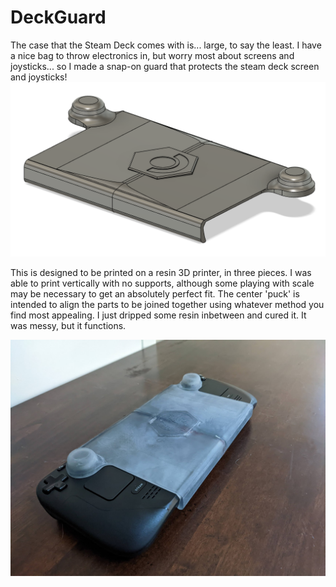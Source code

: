 # DeckGuard
The case that the Steam Deck comes with is... large, to say the least.  I have a nice bag to throw electronics in, but worry most about screens and joysticks... so I made a snap-on guard that protects the steam deck screen and joysticks!
![The model in autodesk](https://github.com/Sielu-Rooster/DeckGuard/blob/main/guard%20render.png?raw=true)

This is designed to be printed on a resin 3D printer, in three pieces.  I was able to print vertically with no supports, although some playing with scale may be necessary to get an absolutely perfect fit.  The center 'puck' is intended to align the parts to be joined together using whatever method you find most appealing.  I just dripped some resin inbetween and cured it.  It was messy, but it functions.

![A photo of my deckguard on my deck](https://github.com/Sielu-Rooster/DeckGuard/blob/main/DeckGuard%20in%20the%20wild.jpg)
